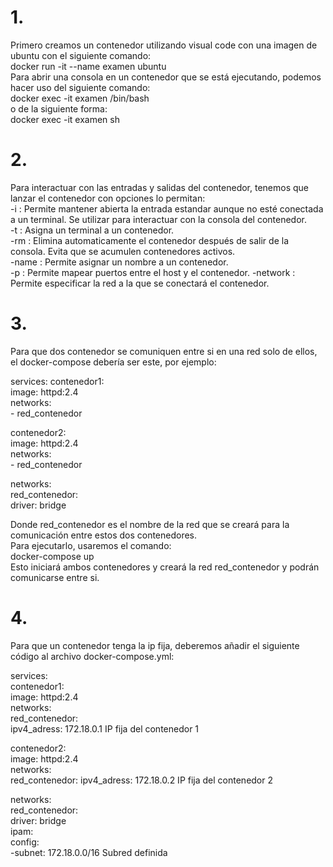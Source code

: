 # 1. 
Primero creamos un contenedor utilizando visual code con una imagen de ubuntu con el siguiente comando:  
docker run -it --name examen ubuntu  
Para abrir una consola en un contenedor que se está ejecutando, podemos hacer uso del siguiente comando:  
docker exec -it examen /bin/bash  
o de la siguiente forma:  
docker exec -it examen sh

# 2. 
Para interactuar con las entradas y salidas del contenedor, tenemos que lanzar el contenedor con opciones lo permitan:  
-i  : Permite mantener abierta la entrada estandar aunque no esté conectada a un terminal. Se utilizar para interactuar con la consola del contenedor.  
-t  : Asigna un terminal a un contenedor.  
-rm  : Elimina automaticamente el contenedor después de salir de la consola. Evita que se acumulen contenedores activos.  
-name  : Permite asignar un nombre a un contenedor.  
-p  : Permite mapear puertos entre el host y el contenedor.
-network  : Permite especificar la red a la que se conectará el contenedor.  

# 3.  
Para que dos contenedor se comuniquen entre si en una red solo de ellos, el docker-compose debería ser este, por ejemplo: 

services:
  contenedor1:  
    image: httpd:2.4  
    networks:  
      - red_contenedor  
  
  contenedor2:  
    image: httpd:2.4  
    networks:  
      - red_contenedor  

networks:  
  red_contenedor:  
    driver: bridge  

Donde red_contenedor es el nombre de la red que se creará para la comunicación entre estos dos contenedores.  
Para ejecutarlo, usaremos el comando:  
docker-compose up  
Esto iniciará ambos contenedores y creará la red red_contenedor y podrán comunicarse entre si.  

# 4.  
Para que un contenedor tenga la ip fija, deberemos añadir el siguiente código al archivo docker-compose.yml:  

services:  
  contenedor1:    
    image: httpd:2.4    
    networks:  
       red_contenedor:  
          ipv4_adress: 172.18.0.1    IP fija del contenedor 1  
  
  contenedor2:  
    image: httpd:2.4  
    networks:  
       red_contenedor: 
          ipv4_adress: 172.18.0.2   IP fija del contenedor 2  

networks:  
  red_contenedor:  
    driver: bridge  
    ipam:  
      config:  
        -subnet: 172.18.0.0/16      Subred definida  